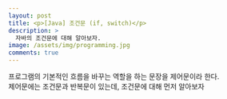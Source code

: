 ```yaml
---
layout: post
title: <p>[Java] 조건문 (if, switch)</p>
description: >
  자바의 조건문에 대해 알아보자.
image: /assets/img/programming.jpg
comments: true
---
```

 프로그램의 기본적인 흐름을 바꾸는 역할을 하는 문장을 제어문이라 한다. <br>
 제어문에는 조건문과 반복문이 있는데, 조건문에 대해 먼저 알아보자
